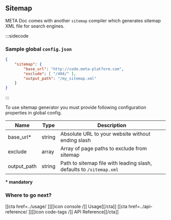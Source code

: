 ## Sitemap

META Doc comes with another `sitemap` compiler which generates sitemap XML file for search engines.

:::sidecode
### Sample global `config.json`
```json
{
	"sitemap": {
		"base_url": "http://code.meta-platform.com",
		"exclude": [ "/404/" ],
		"output_path": "/my_sitemap.xml"
	}
}
```
:::

To use sitemap generator you must provide following configuration properties in global config.

| Name | Type | Description |
| ---- | ---- | ----------- |
| base_url* | string | Absolute URL to your website without ending slash |
| exclude | array | Array of page paths to exclude from sitemap |
| output_path | string | Path to sitemap file with leading slash, defaults to `/sitemap.xml` |

__* mandatory__

### Where to go next?

[[cta href=../usage/ ]][[icon console /]] Usage[[/cta]] [[cta href=../api-reference/ ]][[icon code-tags /]] API Reference[[/cta]]